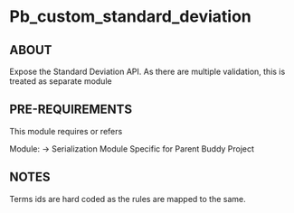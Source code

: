 # Pb_custom_standard_deviation

ABOUT
------------
Expose the Standard Deviation API. As there are multiple validation, this is treated as separate module

PRE-REQUIREMENTS
------------------
This module requires or refers

Module:
 	-> Serialization Module
Specific for Parent Buddy Project

NOTES
------------
Terms ids are hard coded as the rules are mapped to the same.


